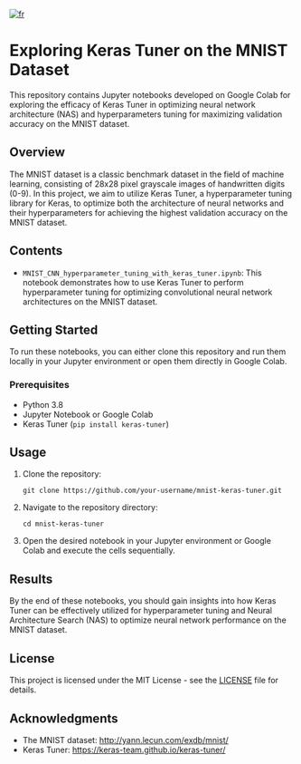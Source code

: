 [![fr](https://img.shields.io/badge/lang-fr-red.svg)](#bonjour-je-suis-guillaume)

# Exploring Keras Tuner on the MNIST Dataset

This repository contains Jupyter notebooks developed on Google Colab for exploring the efficacy of Keras Tuner in optimizing neural network architecture (NAS) and hyperparameters tuning for maximizing validation accuracy on the MNIST dataset.

## Overview

The MNIST dataset is a classic benchmark dataset in the field of machine learning, consisting of 28x28 pixel grayscale images of handwritten digits (0-9). In this project, we aim to utilize Keras Tuner, a hyperparameter tuning library for Keras, to optimize both the architecture of neural networks and their hyperparameters for achieving the highest validation accuracy on the MNIST dataset.

## Contents

- `MNIST_CNN_hyperparameter_tuning_with_keras_tuner.ipynb`: This notebook demonstrates how to use Keras Tuner to perform hyperparameter tuning for optimizing convolutional neural network architectures on the MNIST dataset.

## Getting Started

To run these notebooks, you can either clone this repository and run them locally in your Jupyter environment or open them directly in Google Colab.

### Prerequisites

- Python 3.8
- Jupyter Notebook or Google Colab
- Keras Tuner (`pip install keras-tuner`)

## Usage

1. Clone the repository:

    ```
    git clone https://github.com/your-username/mnist-keras-tuner.git
    ```

2. Navigate to the repository directory:

    ```
    cd mnist-keras-tuner
    ```

3. Open the desired notebook in your Jupyter environment or Google Colab and execute the cells sequentially.

## Results

By the end of these notebooks, you should gain insights into how Keras Tuner can be effectively utilized for hyperparameter tuning and Neural Architecture Search (NAS) to optimize neural network performance on the MNIST dataset.

## License

This project is licensed under the MIT License - see the [LICENSE](https://github.com/Gjeffroy/mnist-keras-tuner/blob/main/LICENSE.md) file for details.

## Acknowledgments

- The MNIST dataset: http://yann.lecun.com/exdb/mnist/
- Keras Tuner: https://keras-team.github.io/keras-tuner/
